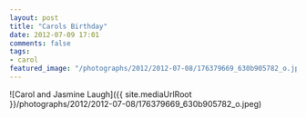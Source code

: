 ```yaml
---
layout: post
title: "Carols Birthday"
date: 2012-07-09 17:01
comments: false
tags:
- carol
featured_image: "/photographs/2012/2012-07-08/176379669_630b905782_o.jpeg"
---
```

![Carol and Jasmine Laugh]({{ site.mediaUrlRoot }}/photographs/2012/2012-07-08/176379669_630b905782_o.jpeg)

